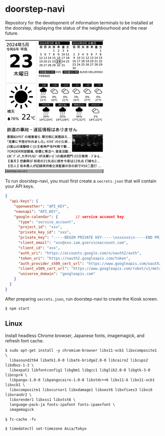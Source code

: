 # doorstep-navi

Repository for the development of information terminals to be installed at the doorstep, displaying the status of the neighbourhood and the near future.

<img src="output.png" width="320" alt="Sample Screen"/>

To run doorstep-navi, you must first create a `secrets.json` that will contain
your API keys.

```json
{
  "api-keys": {
    "openweather": "API_KEY",
    "newsapi": "API_KEY",
    "google-calendar": {        // service account key
      "type": "service_account",
      "project_id": "xxx",
      "private_key_id": "xxx",
      "private_key": "-----BEGIN PRIVATE KEY-----\nxxxxxx\n-----END PRIVATE KEY-----\n",
      "client_email": "xxx@xxx.iam.gserviceaccount.com",
      "client_id": "xxx",
      "auth_uri": "https://accounts.google.com/o/oauth2/auth",
      "token_uri": "https://oauth2.googleapis.com/token",
      "auth_provider_x509_cert_url": "https://www.googleapis.com/oauth2/v1/certs",
      "client_x509_cert_url": "https://www.googleapis.com/robot/v1/metadata/x509/xxx%40xxx.iam.gserviceaccount.com",
      "universe_domain": "googleapis.com"
    }
  }
}
```

After preparing `secrets.json`, run doorstep-navi to create the Kiosk screen.

```shell
$ npm start
```

## Linux

Install headless Chrome browser, Japanese fonts, imagemagick, and refresh font
cache.

```shell
$ sudo apt-get install -y chromium-browser libx11-xcb1 libxcomposite1 \
  libasound2t64 libatk1.0-0 libatk-bridge2.0-0 libcairo2 libcups2 libdbus-1-3 \
  libexpat1 libfontconfig1 libgbm1 libgcc1 libglib2.0-0 libgtk-3-0 libnspr4 \
  libpango-1.0-0 libpangocairo-1.0-0 libstdc++6 libx11-6 libx11-xcb1 libxcb1 \
  libxcomposite1 libxcursor1 libxdamage1 libxext6 libxfixes3 libxi6 libxrandr2 \
  libxrender1 libxss1 libxtst6 \
  language-pack-ja fonts-ipafont fonts-ipaexfont \
  imagemagick

$ fc-cache -fv
```

```shell
$ timedatectl set-timezone Asia/Tokyo
```
